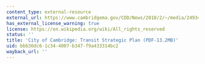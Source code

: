 ```yaml
---
content_type: external-resource
external_url: https://www.cambridgema.gov/CDD/News/2018/2/~/media/24934E0135D24A53890CEF52FEA53B4A.ashx
has_external_license_warning: true
license: https://en.wikipedia.org/wiki/All_rights_reserved
status: ''
title: 'City of Cambridge: Transit Strategic Plan (PDF-13.2MB)'
uid: bbb36dc6-1c34-4007-b347-f9a433314bc2
wayback_url: ''
---
```

